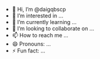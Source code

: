 - 👋 Hi, I’m @daigqbscp
- 👀 I’m interested in ...
- 🌱 I’m currently learning ...
- 💞️ I’m looking to collaborate on ...
- 📫 How to reach me ...
- 😄 Pronouns: ...
- ⚡ Fun fact: ...

<!---
daigqbscp/daigqbscp is a ✨ special ✨ repository because its `README.md` (this file) appears on your GitHub profile.
You can click the Preview link to take a look at your changes.
--->
